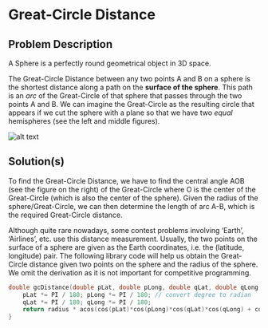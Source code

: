 # Great-Circle Distance

## Problem Description

A Sphere is a perfectly round geometrical object in 3D space.

The Great-Circle Distance between any two points A and B on a sphere is the shortest distance along a path on the **surface of the sphere**. This path is an _arc_ of the Great-Circle of that sphere that passes through the two points A and B. We can imagine the Great-Circle as the resulting circle that appears if we cut the sphere with a plane so that we have two _equal_ hemispheres (see the left and middle figures).

![alt text](https://i.imgur.com/bRPMQ8U.png)

## Solution(s)

To find the Great-Circle Distance, we have to find the central angle AOB (see the figure on the right) of the Great-Circle where O is the center of the Great-Circle (which is also the center of the sphere). Given the radius of the sphere/Great-Circle, we can then determine the length of arc A-B, which is the required Great-Circle distance.

Although quite rare nowadays, some contest problems involving ‘Earth’, ‘Airlines’, etc. use this distance measurement. Usually, the two points on the surface of a sphere are given as the Earth coordinates, i.e. the (latitude, longitude) pair. The following library code will help us obtain the Great-Circle distance given two points on the sphere and the radius of the sphere. We omit the derivation as it is not important for competitive programming.

```cpp
double gcDistance(double pLat, double pLong, double qLat, double qLong, double radius) {
	pLat *= PI / 180; pLong *= PI / 180; // convert degree to radian
	qLat *= PI / 180; qLong *= PI / 180;
	return radius * acos(cos(pLat)*cos(pLong)*cos(qLat)*cos(qLong) + cos(pLat)*sin(pLong)*cos(qLat)*sin(qLong) + sin(pLat)*sin(qLat)); 
}
```
